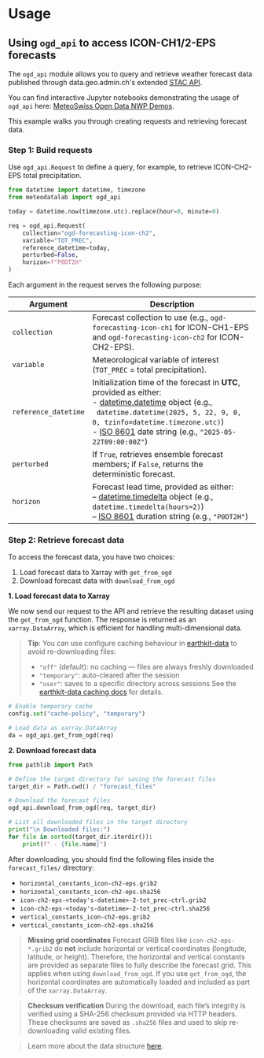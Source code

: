 # Usage

## Using `ogd_api` to access ICON-CH1/2-EPS forecasts

The `ogd_api` module allows you to query and retrieve weather forecast data published through data.geo.admin.ch's extended [STAC API](https://data.geo.admin.ch/api/stac/static/spec/v0.9/api.html).

You can find interactive Jupyter notebooks demonstrating the usage of `ogd_api` here: [MeteoSwiss Open Data NWP Demos](https://github.com/MeteoSwiss/opendata-nwp-demos).

This example walks you through creating requests and retrieving forecast data.

### Step 1: Build requests
Use `ogd_api.Request` to define a query, for example, to retrieve ICON-CH2-EPS total precipitation.

```python
from datetime import datetime, timezone
from meteodatalab import ogd_api

today = datetime.now(timezone.utc).replace(hour=0, minute=0)

req = ogd_api.Request(
    collection="ogd-forecasting-icon-ch2",
    variable="TOT_PREC",
    reference_datetime=today,
    perturbed=False,
    horizon=f"P0DT2H"
)
```

Each argument in the request serves the following purpose:

| Argument             | Description |
|----------------------|-------------|
| `collection`         | Forecast collection to use (e.g., `ogd-forecasting-icon-ch1` for ICON-CH1-EPS and `ogd-forecasting-icon-ch2` for ICON-CH2-EPS). |
| `variable`           | Meteorological variable of interest (`TOT_PREC` = total precipitation). |
| `reference_datetime` | Initialization time of the forecast in **UTC**, provided as either:<br>- [datetime.datetime](https://docs.python.org/3/library/datetime.html#datetime-objects) object (e.g.,<br> &nbsp; `datetime.datetime(2025, 5, 22, 9, 0, 0, tzinfo=datetime.timezone.utc)`) <br>- [ISO 8601](https://en.wikipedia.org/wiki/ISO_8601#Combined_date_and_time_representations) date string (e.g., `"2025-05-22T09:00:00Z"`)|
| `perturbed`          | If `True`, retrieves ensemble forecast members; if `False`, returns the deterministic forecast. |
| `horizon`            | Forecast lead time, provided as either:<br>– [datetime.timedelta](https://docs.python.org/3/library/datetime.html#timedelta-objects) object (e.g., `datetime.timedelta(hours=2)`) <br>– [ISO 8601](https://en.wikipedia.org/wiki/ISO_8601#Durations) duration string (e.g., `"P0DT2H"`)|
### Step 2: Retrieve forecast data
To access the forecast data, you have two choices:
1. Load forecast data to Xarray with `get_from_ogd`
2. Download forecast data with `download_from_ogd`


**1. Load forecast data to Xarray**

We now send our request to the API and retrieve the resulting dataset using the `get_from_ogd` function. The response is returned as an `xarray.DataArray`, which is efficient for handling multi-dimensional data.
>  **Tip**: You can use configure caching behaviour in [earthkit-data](https://earthkit-data.readthedocs.io/en/latest/) to avoid re-downloading files:
> - `"off"` (default): no caching — files are always freshly downloaded
> - `"temporary"`: auto-cleared after the session
> - `"user"`: saves to a specific directory across sessions
>See the [earthkit-data caching docs](https://earthkit-data.readthedocs.io/en/latest/examples/cache.html) for details.

```python
# Enable temporary cache
config.set("cache-policy", "temporary")

# Load data as xarray.DataArray
da = ogd_api.get_from_ogd(req)
```

**2. Download forecast data**
```python
from pathlib import Path

# Define the target directory for saving the forecast files
target_dir = Path.cwd() / "forecast_files"

# Download the forecast files
ogd_api.download_from_ogd(req, target_dir)

# List all downloaded files in the target directory
print("\n Downloaded files:")
for file in sorted(target_dir.iterdir()):
    print(f" - {file.name}")
```

After downloading, you should find the following files inside the `forecast_files/` directory:

- `horizontal_constants_icon-ch2-eps.grib2`
- `horizontal_constants_icon-ch2-eps.sha256`
- `icon-ch2-eps-<today's-datetime>-2-tot_prec-ctrl.grib2`
- `icon-ch2-eps-<today's-datetime>-2-tot_prec-ctrl.sha256`
- `vertical_constants_icon-ch2-eps.grib2`
- `vertical_constants_icon-ch2-eps.sha256`


> **Missing grid coordinates**
> Forecast GRIB files like `icon-ch2-eps-*.grib2` do **not** include horizontal or vertical coordinates (longitude, latitude, or height).
> Therefore, the horizontal and vertical constants are provided as separate files to fully describe the forecast grid. This applies when using
> `download_from_ogd`. If you use `get_from_ogd`, the horizontal coordinates are automatically loaded and included as part of the `xarray.DataArray`.

> **Checksum verification**
> During the download, each file’s integrity is verified using a SHA-256 checksum provided via HTTP headers.
> These checksums are saved as `.sha256` files and used to skip re-downloading valid existing files.

> Learn more about the data structure [here](https://opendatadocs.meteoswiss.ch/e-forecast-data/e2-e3-numerical-weather-forecasting-model).

